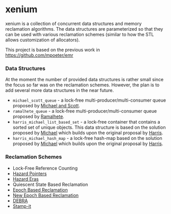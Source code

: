 # xenium

xenium is a collection of concurrent data structures and memory reclamation algorithms.
The data structures are parameterized so that they can be used with various reclamation
schemes (similar to how the STL allows customization of allocators).

This project is based on the previous work in https://github.com/mpoeter/emr

### Data Structures
At the moment the number of provided data structures is rather small since the focus so far
was on the reclamation schemes. However, the plan is to add several more data structures in
the near future.

* `michael_scott_queue` - a lock-free multi-producer/multi-consumer queue proposed by
[Michael and Scott](http://www.cs.rochester.edu/~scott/papers/1996_PODC_queues.pdf).
* `ramalhete_queue` - a lock-free multi-producer/multi-consumer queue proposed by
[Ramalhete](http://concurrencyfreaks.blogspot.com/2016/11/faaarrayqueue-mpmc-lock-free-queue-part.html).
* `harris_michael_list_based_set` - a lock-free container that contains a sorted set of unique objects.
This data structure is based on the solution proposed by
[Michael](http://www.liblfds.org/downloads/white%20papers/%5BHash%5D%20-%20%5BMichael%5D%20-%20High%20Performance%20Dynamic%20Lock-Free%20Hash%20Tables%20and%20List-Based%20Sets.pdf)
which builds upon the original proposal by
[Harris](https://www.cl.cam.ac.uk/research/srg/netos/papers/2001-caslists.pdf).
* `harris_michael_hash_map` - a lock-free hash-map based on the solution proposed by
[Michael](http://www.liblfds.org/downloads/white%20papers/%5BHash%5D%20-%20%5BMichael%5D%20-%20High%20Performance%20Dynamic%20Lock-Free%20Hash%20Tables%20and%20List-Based%20Sets.pdf)
which builds upon the original proposal by [Harris](https://www.cl.cam.ac.uk/research/srg/netos/papers/2001-caslists.pdf).

### Reclamation Schemes

* Lock-Free Reference Counting 
* [Hazard Pointers](http://www.cs.otago.ac.nz/cosc440/readings/hazard-pointers.pdf)
* [Hazard Eras](https://github.com/pramalhe/ConcurrencyFreaks/blob/master/papers/hazarderas-2017.pdf)
* Quiescent State Based Reclamation
* [Epoch Based Reclamation](https://www.cl.cam.ac.uk/techreports/UCAM-CL-TR-579.pdf)
* [New Epoch Based Reclamation](http://csng.cs.toronto.edu/publication_files/0000/0159/jpdc07.pdf)
* [DEBRA](http://www.cs.utoronto.ca/~tabrown/debra/paper.podc15.pdf)
* [Stamp-it](https://arxiv.org/pdf/1805.08639.pdf)
